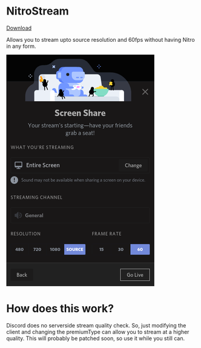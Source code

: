 # NitroStream
[Download](https://raw.githubusercontent.com/PreciousWarrior/BetterDiscordPlugins/main/NitroStream/NitroStream.plugin.js)

Allows you to stream upto source resolution and 60fps without having Nitro in any form.

![Quality Stream](https://raw.githubusercontent.com/PreciousWarrior/BetterDiscordPlugins/main/NitroStream/Images/stream.png)

# How does this work?
Discord does no serverside stream quality check. So, just modifying the client and changing the premiumType can allow you to stream at a higher quality. This will probably be patched soon,
so use it while you still can.
